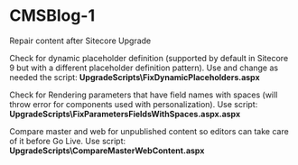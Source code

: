 # CMSBlog-1
Repair content after Sitecore Upgrade

Check for dynamic placeholder definition (supported by default in Sitecore 9 but with a different placeholder definition pattern). Use and change as needed the script:
**UpgradeScripts\FixDynamicPlaceholders.aspx**

Check for Rendering parameters that have field names with spaces (will throw error for components used with personalization). Use script:
**UpgradeScripts\FixParametersFieldsWithSpaces.aspx.aspx**

Compare master and web for unpublished content so editors can take care of it before Go Live. Use script: **UpgradeScripts\CompareMasterWebContent.aspx**
